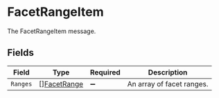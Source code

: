 # FacetRangeItem

The FacetRangeItem message.


## Fields

| Field                                             | Type                                              | Required                                          | Description                                       |
| ------------------------------------------------- | ------------------------------------------------- | ------------------------------------------------- | ------------------------------------------------- |
| `Ranges`                                          | [][FacetRange](../../models/shared/facetrange.md) | :heavy_minus_sign:                                | An array of facet ranges.                         |